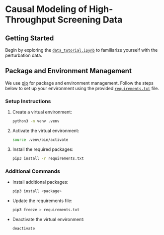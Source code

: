 # Causal Modeling of High-Throughput Screening Data

## Getting Started

Begin by exploring the [`data_tutorial.ipynb`](data_tutorial.ipynb) to familiarize yourself with the perturbation data.

## Package and Environment Management

We use [pip](https://pip.pypa.io) for package and environment management.
Follow the steps below to set up your environment using the provided [`requirements.txt`](requirements.txt) file.

### Setup Instructions

1. Create a virtual environment:
    ```sh
    python3 -m venv .venv
    ```

2. Activate the virtual environment:
    ```sh
    source .venv/bin/activate
    ```

3. Install the required packages:
    ```sh
    pip3 install -r requirements.txt
    ```

### Additional Commands

- Install additional packages:
    ```sh
    pip3 install <package>
    ```

- Update the requirements file:
    ```sh
    pip3 freeze > requirements.txt
    ```

- Deactivate the virtual environment:
    ```sh
    deactivate
    ```
